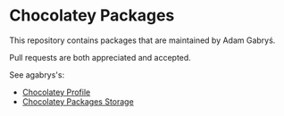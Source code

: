 # Chocolatey Packages
This repository contains packages that are maintained by Adam Gabryś.

Pull requests are both appreciated and accepted.

See agabrys's:
* [Chocolatey Profile](https://chocolatey.org/profiles/agabrys)
* [Chocolatey Packages Storage](https://agabrys.github.io/chocolatey-packages/)
